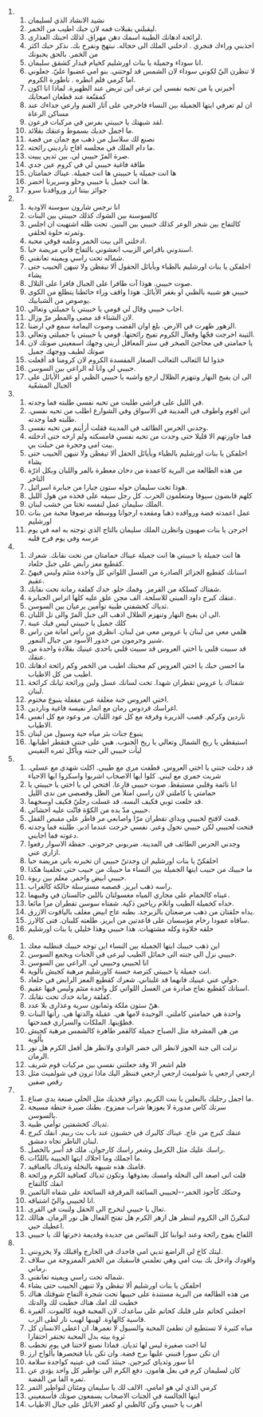 <ol>
  <li>
    <ol>
      <li>نشيد الانشاد الذي لسليمان</li>
      <li>ليقبلني بقبلات فمه لان حبك اطيب من الخمر.</li>
      <li>لرائحة ادهانك الطيبة اسمك دهن مهراق. لذلك احبتك العذارى.</li>
      <li>اجذبني وراءك فنجري . ادخلني الملك الى حجاله. نبتهج ونفرح بك. نذكر حبك اكثر من الخمر. بالحق يحبونك</li>
      <li>انا سوداء وجميلة يا بنات اورشليم كخيام قيدار كشقق سليمان.</li>
      <li>لا تنظرن اليّ لكوني سوداء لان الشمس قد لوحتني. بنو امي غضبوا عليّ. جعلوني ناطورة الكروم . ‎اما كرمي فلم انطره.</li>
      <li>أخبرني يا من تحبه نفسي اين ترعى اين تربض عند الظهيرة. لماذا انا اكون كمقنّعة عند قطعان اصحابك</li>
      <li>ان لم تعرفي ايتها الجميلة بين النساء فاخرجي على آثار الغنم وارعي جداءك عند مساكن الرعاة</li>
      <li>لقد شبهتك يا حبيبتي بفرس في مركبات فرعون.</li>
      <li>ما اجمل خديك بسموط وعنقك بقلائد.</li>
      <li>نصنع لك سلاسل من ذهب مع جمان من فضة</li>
      <li>ما دام الملك في مجلسه افاح نارديني رائحته.</li>
      <li>صرة المرّ حبيبي لي. بين ثديي يبيت.</li>
      <li>طاقة فاغية حبيبي لي في كروم عين جدي</li>
      <li>ها انت جميلة يا حبيبتي ها انت جميلة. عيناك حمامتان</li>
      <li>ها انت جميل يا حبيبي وحلو وسريرنا اخضر.</li>
      <li>جوائز بيتنا ارز وروافدنا سرو</li>
    </ol>
  </li>
  <li>
    <ol>
      <li>انا نرجس شارون سوسنة الاودية</li>
      <li>كالسوسنة بين الشوك كذلك حبيبتي بين البنات</li>
      <li>كالتفاح بين شجر الوعر كذلك حبيبي بين البنين. تحت ظله اشتهيت ان اجلس وثمرته حلوة لحلقي.</li>
      <li>ادخلني الى بيت الخمر وعلمه فوقي محبة.</li>
      <li>اسندوني باقراص الزبيب انعشوني بالتفاح فاني مريضة حبا.</li>
      <li>شماله تحت راسي ويمينه تعانقني.</li>
      <li>احلفكن يا بنات اورشليم بالظباء وبأيائل الحقول ألا تيقظن ولا تنبهن الحبيب حتى يشاء</li>
      <li>صوت حبيبي. هوذا آت طافرا على الجبال قافزا على التلال.</li>
      <li>حبيبي هو شبيه بالظبي او بغفر الأيائل. هوذا واقف وراء حائطنا يتطلع من الكوى يوصوص من الشبابيك.</li>
      <li>اجاب حبيبي وقال لي قومي يا حبيبتي يا جميلتي وتعالي.</li>
      <li>لان الشتاء قد مضى والمطر مرّ وزال.</li>
      <li>الزهور ظهرت في الارض. بلغ اوان القضب وصوت اليمامة سمع في ارضنا.</li>
      <li>التينة اخرجت فجّها وقعال الكروم تفيح رائحتها. قومي يا حبيبتي يا جميلتي وتعالي.</li>
      <li>يا حمامتي في محاجئ الصخر في ستر المعاقل أريني وجهك اسمعيني صوتك لان صوتك لطيف ووجهك جميل</li>
      <li>خذوا لنا الثعالب الثعالب الصغار المفسدة الكروم لان كرومنا قد أقعلت</li>
      <li>حبيبي لي وانا له الراعي بين السوسن.</li>
      <li>الى ان يفيح النهار وتنهزم الظلال ارجع واشبه يا حبيبي الظبي او غفر الأيائل على الجبال المشعّبة</li>
    </ol>
  </li>
  <li>
    <ol>
      <li>في الليل على فراشي طلبت من تحبه نفسي طلبته فما وجدته.</li>
      <li>اني اقوم واطوف في المدينة في الاسواق وفي الشوارع اطلب من تحبه نفسي. طلبته فما وجدته.</li>
      <li>وجدني الحرس الطائف في المدينة فقلت أرأيتم من تحبه نفسي.</li>
      <li>فما جاوزتهم الا قليلا حتى وجدت من تحبه نفسي فامسكته ولم ارخه حتى ادخلته بيت امي وحجرة من حبلت بي.</li>
      <li>احلفكن يا بنات اورشليم بالظباء وبأيائل الحقل ألا تيقظن ولا تنبهن الحبيب حتى يشاء</li>
      <li>من هذه الطالعة من البرية كاعمدة من دخان معطرة بالمر واللبان وبكل اذرّة التاجر</li>
      <li>هوذا تخت سليمان حوله ستون جبارا من جبابرة اسرائيل.</li>
      <li>كلهم قابضون سيوفا ومتعلمون الحرب. كل رجل سيفه على فخذه من هول الليل</li>
      <li>الملك سليمان عمل لنفسه تختا من خشب لبنان.</li>
      <li>عمل اعمدته فضة وروافده ذهبا ومقعده ارجوانا ووسطه مرصوفا محبة من بنات اورشليم</li>
      <li>اخرجن يا بنات صهيون وانظرن الملك سليمان بالتاج الذي توجته به امه في يوم عرسه وفي يوم فرح قلبه</li>
    </ol>
  </li>
  <li>
    <ol>
      <li>ها انت جميلة يا حبيبتي ها انت جميلة عيناك حمامتان من تحت نقابك. شعرك كقطيع معز رابض على جبل جلعاد.</li>
      <li>اسنانك كقطيع الجزائز الصادرة من الغسل اللواتي كل واحدة متئم وليس فيهنّ عقيم.</li>
      <li>شفتاك كسلكة من القرمز. وفمك حلو. خدك كفلقة رمانة تحت نقابك.</li>
      <li>عنقك كبرج داود المبني للاسلحة. الف مجن علق عليه كلها اتراس الجبابرة.</li>
      <li>ثدياك كخشفتي ظبية توأمين يرعيان بين السوسن.</li>
      <li>الى ان يفيح النهار وتنهزم الظلال اذهب الى جبل المرّ والى تل اللبان.</li>
      <li>كلك جميل يا حبيبتي ليس فيك عيبة</li>
      <li>هلمي معي من لبنان يا عروس معي من لبنان. انظري من راس امانة من راس شنير وحرمون من خدور الأسود من جبال النمور.</li>
      <li>قد سبيت قلبي يا اختي العروس قد سبيت قلبي باحدى عينيك بقلادة واحدة من عنقك.</li>
      <li>ما احسن حبك يا اختي العروس كم محبتك اطيب من الخمر وكم رائحة ادهانك اطيب من كل الاطياب.</li>
      <li>شفتاك يا عروس تقطران شهدا. تحت لسانك عسل ولبن ورائحة ثيابك كرائحة لبنان.</li>
      <li>اختي العروس جنة مغلقة عين مقفلة ينبوع مختوم.</li>
      <li>اغراسك فردوس رمان مع اثمار نفيسة فاغية وناردين.</li>
      <li>ناردين وكركم. قصب الذريرة وقرفة مع كل عود اللبان. مر وعود مع كل انفس الاطياب.</li>
      <li>ينبوع جنات بئر مياه حية وسيول من لبنان</li>
      <li>استيقظي يا ريح الشمال وتعالي يا ريح الجنوب. هبي على جنتي فتقطر اطيابها. ليأت حبيبي الى جنته ويأكل ثمره النفيس</li>
    </ol>
  </li>
  <li>
    <ol>
      <li>قد دخلت جنتي يا اختي العروس. قطفت مري مع طيبي. اكلت شهدي مع عسلي. شربت خمري مع لبني. كلوا ايها الاصحاب اشربوا واسكروا ايها الاحباء</li>
      <li>انا نائمة وقلبي مستيقظ. صوت حبيبي قارعا. افتحي لي يا اختي يا حبيبتي يا حمامتي يا كاملتي لان راسي امتلأ من الطل وقصصي من ندى الليل</li>
      <li>قد خلعت ثوبي فكيف البسه. قد غسلت رجليّ فكيف اوسخهما.</li>
      <li>حبيبي مدّ يده من الكوّة فانّت عليه احشائي.</li>
      <li>قمت لافتح لحبيبي ويداي تقطران مرّا واصابعي مر قاطر على مقبض القفل.</li>
      <li>فتحت لحبيبي لكن حبيبي تحول وعبر. نفسي خرجت عندما ادبر. طلبته فما وجدته دعوته فما اجابني.</li>
      <li>وجدني الحرس الطائف في المدينة. ضربوني جرحوني. حفظة الاسوار رفعوا ازاري عني.</li>
      <li>احلفكنّ يا بنات اورشليم ان وجدتنّ حبيبي ان تخبرنه باني مريضة حبا</li>
      <li>ما حبيبك من حبيب ايتها الجميلة بين النساء ما حبيبك من حبيب حتى تحلفينا هكذا</li>
      <li>حبيبي ابيض واحمر. معلم بين ربوة.</li>
      <li>راسه ذهب ابريز. قصصه مسترسلة حالكة كالغراب.</li>
      <li>عيناه كالحمام على مجاري المياه مغسولتان باللبن جالستان في وقبيهما.</li>
      <li>خداه كخميلة الطيب واتلام رياحين ذكية. شفتاه سوسن تقطران مرا مائعا.</li>
      <li>يداه حلقتان من ذهب مرصعتان بالزبرجد. بطنه عاج ابيض مغلف بالياقوت الازرق.</li>
      <li>ساقاه عمودا رخام مؤسسان على قاعدتين من ابريز. طلعته كلبنان. فتى كالارز.</li>
      <li>حلقه حلاوة وكله مشتهيات. هذا حبيبي وهذا خليلي يا بنات اورشليم</li>
    </ol>
  </li>
  <li>
    <ol>
      <li>اين ذهب حبيبك ايتها الجميلة بين النساء اين توجه حبيبك فنطلبه معك</li>
      <li>حبيبي نزل الى جنته الى خمائل الطيب ليرعى في الجنات ويجمع السوسن.</li>
      <li>انا لحبيبي وحبيبي لي. الراعي بين السوسن</li>
      <li>انت جميلة يا حبيبتي كترصة حسنة كاورشليم مرهبة كجيش بألوية.</li>
      <li>حولي عني عينيك فانهما قد غلبتاني. شعرك كقطيع المعز الرابض في جلعاد.</li>
      <li>اسنانك كقطيع نعاج صادرة من الغسل اللواتي كل واحدة متئم وليس فيها عقيم.</li>
      <li>كفلقة رمانة خدك تحت نقابك.</li>
      <li>هنّ ستون ملكة وثمانون سرية وعذارى بلا عدد.</li>
      <li>واحدة هي حمامتي كاملتي. الوحيدة لامها هي. عقيلة والدتها هي. رأتها البنات فطوّبنها. الملكات والسراري فمدحتها.</li>
      <li>من هي المشرفة مثل الصباح جميلة كالقمر طاهرة كالشمس مرهبة كجيش بألوية</li>
      <li>نزلت الى جنة الجوز لانظر الى خضر الوادي ولانظر هل أقعل الكرم هل نور الرمان.</li>
      <li>فلم اشعر الا وقد جعلتني نفسي بين مركبات قوم شريف</li>
      <li>ارجعي ارجعي يا شولميث ارجعي ارجعي فننظر اليك ماذا ترون في شولميث مثل رقص صفين</li>
    </ol>
  </li>
  <li>
    <ol>
      <li>ما اجمل رجليك بالنعلين يا بنت الكريم. دوائر فخذيك مثل الحلي صنعة يدي صناع.</li>
      <li>سرتك كاس مدورة لا يعوزها شراب ممزوج. بطنك صبرة حنطة مسيجة بالسوسن.</li>
      <li>ثدياك كخشفتين توأمي ظبية.</li>
      <li>عنقك كبرج من عاج. عيناك كالبرك في حشبون عند باب بث ربيم. انفك كبرج لبنان الناظر تجاه دمشق.</li>
      <li>راسك عليك مثل الكرمل وشعر راسك كارجوان. ملك قد أسر بالخصل.</li>
      <li>ما اجملك وما احلاك ايتها الحبيبة باللذّات.</li>
      <li>قامتك هذه شبيهة بالنخلة وثدياك بالعناقيد.</li>
      <li>قلت اني اصعد الى النخلة وامسك بعذوقها. وتكون ثدياك كعناقيد الكرم ورائحة انفك كالتفاح</li>
      <li>وحنكك كأجود الخمر--لحبيبي السائغة المرقرقة السائحة على شفاه النائمين</li>
      <li>انا لحبيبي واليّ اشتياقه.</li>
      <li>تعال يا حبيبي لنخرج الى الحقل ولنبت في القرى.</li>
      <li>لنبكرنّ الى الكروم لننظر هل ازهر الكرم هل تفتح القعال هل نور الرمان. هنالك اعطيك حبي.</li>
      <li>اللفاح يفوح رائحة وعند ابوابنا كل النفائس من جديدة وقديمة ذخرتها لك يا حبيبي</li>
    </ol>
  </li>
  <li>
    <ol>
      <li>ليتك كاخ لي الراضع ثديي امي فاجدك في الخارج واقبلك ولا يخزونني.</li>
      <li>واقودك وادخل بك بيت امي وهي تعلمني فاسقيك من الخمر الممزوجة من سلاف رماني.</li>
      <li>شماله تحت راسي ويمينه تعانقني.</li>
      <li>احلفكن يا بنات اورشليم ألا تيقظن ولا تنبهن الحبيب حتى يشاء</li>
      <li>من هذه الطالعة من البرية مستندة على حبيبها تحت شجرة التفاح شوقتك هناك خطبت لك امك هناك خطبت لك والدتك</li>
      <li>اجعلني كخاتم على قلبك كخاتم على ساعدك. لان المحبة قوية كالموت. الغيرة قاسية كالهاوة. لهيبها لهيب نار لظى الرب.</li>
      <li>مياه كثيرة لا تستطيع ان تطفئ المحبة والسيول لا تغمرها. ان اعطى الانسان كل ثروة بيته بدل المحبة تحتقر احتقارا</li>
      <li>لنا اخت صغيرة ليس لها ثديان. فماذا نصنع لاختنا في يوم تخطب</li>
      <li>ان تكن سورا فنبني عليها برج فضة. وان تكن بابا فنحصرها بألواح ارز</li>
      <li>انا سور وثدياي كبرجين. حينئذ كنت في عينيه كواجدة سلامة</li>
      <li>كان لسليمان كرم في بعل هامون. دفع الكرم الى نواطير كل واحد يؤدي عن ثمره الفا من الفضة.</li>
      <li>كرمي الذي لي هو امامي. الالف لك يا سليمان ومئتان لنواطير الثمر</li>
      <li>ايتها الجالسة في الجنات الاصحاب يسمعون صوتك فأسمعيني</li>
      <li>اهرب يا حبيبي وكن كالظبي او كغفر الايائل على جبال الاطياب</li>
    </ol>
  </li>
</ol>